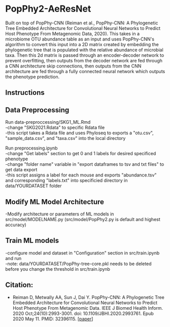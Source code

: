# PopPhy2-AeResNet
Built on top of PopPhy-CNN (Reiman et al., PopPhy-CNN: A Phylogenetic Tree Embedded Architecture for Convolutional Neural Networks to Predict Host Phenotype From Metagenomic Data, 2020). This takes in a microbiome OTU abundance table as an input and uses PopPhy-CNN's algorithm to convert this input into a 2D matrix created by embedding the phylogenetic tree that is populated with the relative abundance of microbial taxa. Then this 2d matrix is passed through an encoder-decoder network to prevent overfitting, then outputs from the decoder network are fed through a CNN architecture skip connections, then outputs from the CNN architecture are fed through a fully connected neural network which outputs the phenotype prediction.


## Instructions

## Data Preprocessing

Run data-preproccessing/SKG1_ML.Rmd <br>
-change "SKG2021.Rdata" to specific Rdata file <br>
-this script takes a Rdata file and uses Phyloseq to exports a "otu.csv", "sample_data.csv", and "taxa.csv" into the local directory

Run preprocessing.ipynb <br>
-change "Get labels" section to get 0 and 1 labels for desired specificed phenotype <br>
-change "folder name" variable in "export dataframes to tsv and txt files" to get data export <br>
-this script assigns a label for each mouse and exports "abundance.tsv" and corresponding "labels.txt" into specificied directory in data/YOURDATASET folder 

## Modify ML Model Architecture
-Modify architecture or parameters of ML models in src/model/MODELNAME.py (src/model/PopPhy2.py is default and highest accuracy)

## Train ML models
-configure model and dataset in "Configuration" section in src/train.ipynb and run <br>
-note: data/YOURDATASET/PopPhy-tree-core.pkl needs to be deleted before you change the threshold in src/train.ipynb



## Citation:
* Reiman D, Metwally AA, Sun J, Dai Y. PopPhy-CNN: A Phylogenetic Tree Embedded Architecture for Convolutional Neural Networks to Predict Host Phenotype From Metagenomic Data. IEEE J Biomed Health Inform. 2020 Oct;24(10):2993-3001. doi: 10.1109/JBHI.2020.2993761. Epub 2020 May 11. PMID: 32396115. [[paper](https://pubmed.ncbi.nlm.nih.gov/32396115/)]

